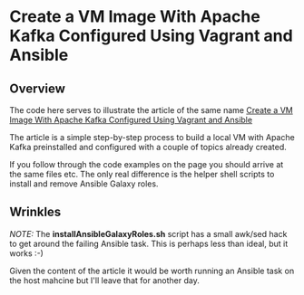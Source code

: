 # Create a VM Image With Apache Kafka Configured Using Vagrant and Ansible 

## Overview

The code here serves to illustrate the article of the same name 
[Create a VM Image With Apache Kafka Configured Using Vagrant and Ansible](https://andyboyle.io/2017/02/23/create-a-vm-image-with-apache-kafka-configured-using-vagrant-and-ansible/)

The article is a simple step-by-step process to build a local VM with Apache Kafka preinstalled and configured with a couple of topics already created.

If you follow through the code examples on the page you should arrive at the same files etc.
The only real difference is the helper shell scripts to install and remove Ansible Galaxy roles.

## Wrinkles
*NOTE:* The **installAnsibleGalaxyRoles.sh** script has a small awk/sed hack to get around the failing Ansible task. 
This is perhaps less than ideal, but it works :-) 

Given the content of the article it would be worth running an Ansible task on the host mahcine but I'll leave that for another day.
